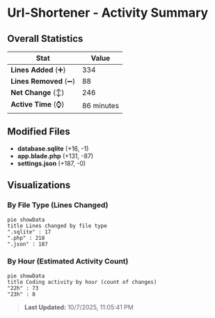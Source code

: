 # Url-Shortener - Activity Summary 

## Overall Statistics

| Stat                   | Value                                                             |
| ---------------------- | ----------------------------------------------------------------- |
| **Lines Added** (➕)   | 334                                          |
| **Lines Removed** (➖) | 88                                        |
| **Net Change** (↕)    | 246                |
| **Active Time** (⌚)   | 86 minutes |


## Modified Files
- **database.sqlite** (+16, -1)
- **app.blade.php** (+131, -87)
- **settings.json** (+187, -0)

## Visualizations

### By File Type (Lines Changed)

```mermaid
pie showData
title Lines changed by file type
".sqlite" : 17
".php" : 218
".json" : 187
```

### By Hour (Estimated Activity Count)

```mermaid
pie showData
title Coding activity by hour (count of changes)
"22h" : 73
"23h" : 8
```


> **Last Updated:** 10/7/2025, 11:05:41 PM